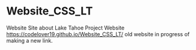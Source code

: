 # Website_CSS_LT
Website Site about Lake Tahoe
Project Website
https://codelover19.github.io/Website_CSS_LT/ old website in progress of making a new link.
  
